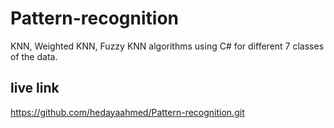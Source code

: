 # Pattern-recognition
KNN, Weighted KNN, Fuzzy KNN algorithms using C# for different 7 classes of the data.

## live link
https://github.com/hedayaahmed/Pattern-recognition.git
